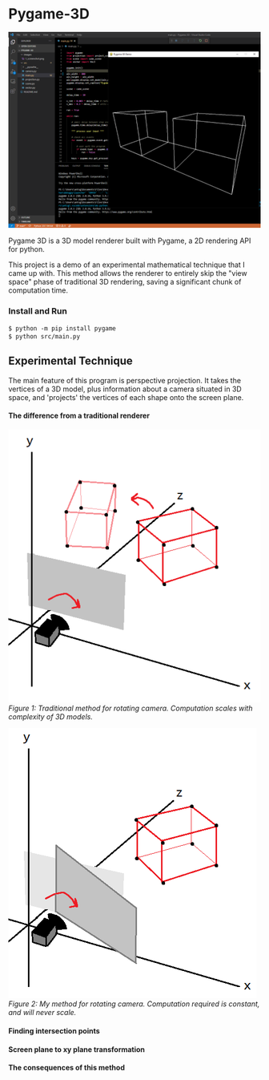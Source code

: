 # Pygame-3D

![image](https://github.com/Anthony-Gambale/Pygame-3D/blob/main/images/1_screenshot.png)

Pygame 3D is a 3D model renderer built with Pygame, a 2D rendering API for python.

This project is a demo of an experimental mathematical technique that I came up with. This method allows the renderer to entirely skip the "view space" phase of traditional 3D rendering, saving a significant chunk of computation time.

### Install and Run
```
$ python -m pip install pygame
$ python src/main.py
```

## Experimental Technique

The main feature of this program is perspective projection. It takes the vertices of a 3D model, plus information about a camera situated in 3D space, and 'projects' the vertices of each shape onto the screen plane.

#### The difference from a traditional renderer

![image](https://github.com/Anthony-Gambale/Pygame-3D/blob/main/images/2_traditional_rotate.png)  
*Figure 1: Traditional method for rotating camera. Computation scales with complexity of 3D models.*

![image](https://github.com/Anthony-Gambale/Pygame-3D/blob/main/images/3_my_rotate.png)  
*Figure 2: My method for rotating camera. Computation required is constant, and will never scale.*

#### Finding intersection points

#### Screen plane to xy plane transformation

#### The consequences of this method
